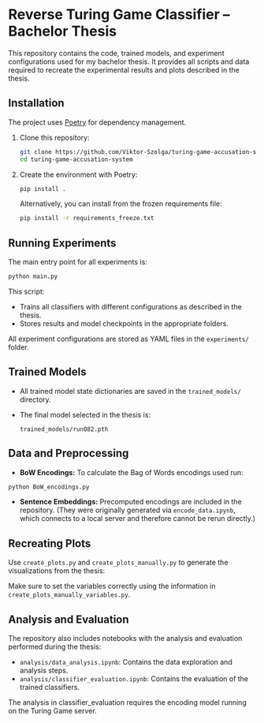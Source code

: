 # Reverse Turing Game Classifier – Bachelor Thesis
This repository contains the code, trained models, and experiment configurations used for my bachelor thesis. It provides all scripts and data required to recreate the experimental results and plots described in the thesis.

## Installation
The project uses [Poetry](https://python-poetry.org/) for dependency management.

1. Clone this repository:
   ```bash
   git clone https://github.com/Viktor-Szolga/turing-game-accusation-system.git
   cd turing-game-accusation-system
   ```

2. Create the environment with Poetry:
   ```bash
   pip install .
   ```

   Alternatively, you can install from the frozen requirements file:
   ```bash
   pip install -r requirements_freeze.txt
   ```

## Running Experiments
The main entry point for all experiments is:
```bash
python main.py
```
This script:
- Trains all classifiers with different configurations as described in the thesis.
- Stores results and model checkpoints in the appropriate folders.

All experiment configurations are stored as YAML files in the `experiments/` folder.

## Trained Models
- All trained model state dictionaries are saved in the `trained_models/` directory.
- The final model selected in the thesis is:

  `trained_models/run082.pth`

## Data and Preprocessing
- **BoW Encodings:** To calculate the Bag of Words encodings used run:
```bash
python BoW_encodings.py
```
- **Sentence Embeddings:** Precomputed encodings are included in the repository. (They were originally generated via `encode_data.ipynb`, which connects to a local server and therefore cannot be rerun directly.)

## Recreating Plots
Use `create_plots.py` and `create_plots_manually.py` to generate the visualizations from the thesis:

Make sure to set the variables correctly using the information in `create_plots_manually_variables.py`.

## Analysis and Evaluation
The repository also includes notebooks with the analysis and evaluation performed during the thesis:

- `analysis/data_analysis.ipynb`: Contains the data exploration and analysis steps.
- `analysis/classifier_evaluation.ipynb`: Contains the evaluation of the trained classifiers.

The analysis in classifier_evaluation requires the encoding model running on the Turing Game server.

